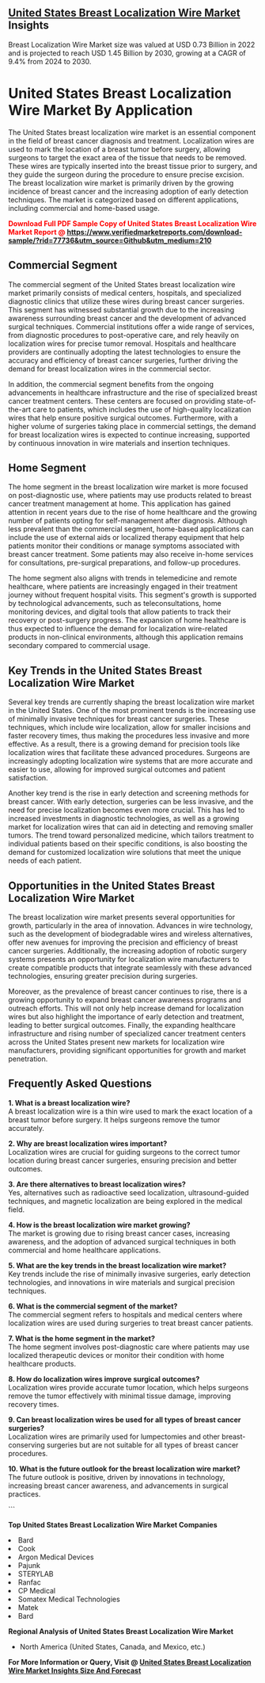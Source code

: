 <h2><a href="https://www.verifiedmarketreports.com/download-sample/?rid=77736&amp;utm_source=Github&amp;utm_medium=210" target="_blank">United States Breast Localization Wire Market</a> Insights</h2><p>Breast Localization Wire Market size was valued at USD 0.73 Billion in 2022 and is projected to reach USD 1.45 Billion by 2030, growing at a CAGR of 9.4% from 2024 to 2030.</p><p><h1>United States Breast Localization Wire Market By Application</h1><p>The United States breast localization wire market is an essential component in the field of breast cancer diagnosis and treatment. Localization wires are used to mark the location of a breast tumor before surgery, allowing surgeons to target the exact area of the tissue that needs to be removed. These wires are typically inserted into the breast tissue prior to surgery, and they guide the surgeon during the procedure to ensure precise excision. The breast localization wire market is primarily driven by the growing incidence of breast cancer and the increasing adoption of early detection techniques. The market is categorized based on different applications, including commercial and home-based usage. <b><p><span class=""><span style="color: #ff0000;"><strong>Download Full PDF Sample Copy of United States Breast Localization Wire Market Report</strong> @ </span><a href="https://www.verifiedmarketreports.com/download-sample/?rid=77736&amp;utm_source=Github&amp;utm_medium=210" target="_blank">https://www.verifiedmarketreports.com/download-sample/?rid=77736&amp;utm_source=Github&amp;utm_medium=210</a></span></p></b></p><h2>Commercial Segment</h2><p>The commercial segment of the United States breast localization wire market primarily consists of medical centers, hospitals, and specialized diagnostic clinics that utilize these wires during breast cancer surgeries. This segment has witnessed substantial growth due to the increasing awareness surrounding breast cancer and the development of advanced surgical techniques. Commercial institutions offer a wide range of services, from diagnostic procedures to post-operative care, and rely heavily on localization wires for precise tumor removal. Hospitals and healthcare providers are continually adopting the latest technologies to ensure the accuracy and efficiency of breast cancer surgeries, further driving the demand for breast localization wires in the commercial sector.</p><p>In addition, the commercial segment benefits from the ongoing advancements in healthcare infrastructure and the rise of specialized breast cancer treatment centers. These centers are focused on providing state-of-the-art care to patients, which includes the use of high-quality localization wires that help ensure positive surgical outcomes. Furthermore, with a higher volume of surgeries taking place in commercial settings, the demand for breast localization wires is expected to continue increasing, supported by continuous innovation in wire materials and insertion techniques.</p><h2>Home Segment</h2><p>The home segment in the breast localization wire market is more focused on post-diagnostic use, where patients may use products related to breast cancer treatment management at home. This application has gained attention in recent years due to the rise of home healthcare and the growing number of patients opting for self-management after diagnosis. Although less prevalent than the commercial segment, home-based applications can include the use of external aids or localized therapy equipment that help patients monitor their conditions or manage symptoms associated with breast cancer treatment. Some patients may also receive in-home services for consultations, pre-surgical preparations, and follow-up procedures.</p><p>The home segment also aligns with trends in telemedicine and remote healthcare, where patients are increasingly engaged in their treatment journey without frequent hospital visits. This segment's growth is supported by technological advancements, such as teleconsultations, home monitoring devices, and digital tools that allow patients to track their recovery or post-surgery progress. The expansion of home healthcare is thus expected to influence the demand for localization wire-related products in non-clinical environments, although this application remains secondary compared to commercial usage.</p><h2>Key Trends in the United States Breast Localization Wire Market</h2><p>Several key trends are currently shaping the breast localization wire market in the United States. One of the most prominent trends is the increasing use of minimally invasive techniques for breast cancer surgeries. These techniques, which include wire localization, allow for smaller incisions and faster recovery times, thus making the procedures less invasive and more effective. As a result, there is a growing demand for precision tools like localization wires that facilitate these advanced procedures. Surgeons are increasingly adopting localization wire systems that are more accurate and easier to use, allowing for improved surgical outcomes and patient satisfaction.</p><p>Another key trend is the rise in early detection and screening methods for breast cancer. With early detection, surgeries can be less invasive, and the need for precise localization becomes even more crucial. This has led to increased investments in diagnostic technologies, as well as a growing market for localization wires that can aid in detecting and removing smaller tumors. The trend toward personalized medicine, which tailors treatment to individual patients based on their specific conditions, is also boosting the demand for customized localization wire solutions that meet the unique needs of each patient.</p><h2>Opportunities in the United States Breast Localization Wire Market</h2><p>The breast localization wire market presents several opportunities for growth, particularly in the area of innovation. Advances in wire technology, such as the development of biodegradable wires and wireless alternatives, offer new avenues for improving the precision and efficiency of breast cancer surgeries. Additionally, the increasing adoption of robotic surgery systems presents an opportunity for localization wire manufacturers to create compatible products that integrate seamlessly with these advanced technologies, ensuring greater precision during surgeries.</p><p>Moreover, as the prevalence of breast cancer continues to rise, there is a growing opportunity to expand breast cancer awareness programs and outreach efforts. This will not only help increase demand for localization wires but also highlight the importance of early detection and treatment, leading to better surgical outcomes. Finally, the expanding healthcare infrastructure and rising number of specialized cancer treatment centers across the United States present new markets for localization wire manufacturers, providing significant opportunities for growth and market penetration.</p><h2>Frequently Asked Questions</h2><p><b>1. What is a breast localization wire?</b><br> A breast localization wire is a thin wire used to mark the exact location of a breast tumor before surgery. It helps surgeons remove the tumor accurately.</p><p><b>2. Why are breast localization wires important?</b><br> Localization wires are crucial for guiding surgeons to the correct tumor location during breast cancer surgeries, ensuring precision and better outcomes.</p><p><b>3. Are there alternatives to breast localization wires?</b><br> Yes, alternatives such as radioactive seed localization, ultrasound-guided techniques, and magnetic localization are being explored in the medical field.</p><p><b>4. How is the breast localization wire market growing?</b><br> The market is growing due to rising breast cancer cases, increasing awareness, and the adoption of advanced surgical techniques in both commercial and home healthcare applications.</p><p><b>5. What are the key trends in the breast localization wire market?</b><br> Key trends include the rise of minimally invasive surgeries, early detection technologies, and innovations in wire materials and surgical precision techniques.</p><p><b>6. What is the commercial segment of the market?</b><br> The commercial segment refers to hospitals and medical centers where localization wires are used during surgeries to treat breast cancer patients.</p><p><b>7. What is the home segment in the market?</b><br> The home segment involves post-diagnostic care where patients may use localized therapeutic devices or monitor their condition with home healthcare products.</p><p><b>8. How do localization wires improve surgical outcomes?</b><br> Localization wires provide accurate tumor location, which helps surgeons remove the tumor effectively with minimal tissue damage, improving recovery times.</p><p><b>9. Can breast localization wires be used for all types of breast cancer surgeries?</b><br> Localization wires are primarily used for lumpectomies and other breast-conserving surgeries but are not suitable for all types of breast cancer procedures.</p><p><b>10. What is the future outlook for the breast localization wire market?</b><br> The future outlook is positive, driven by innovations in technology, increasing breast cancer awareness, and advancements in surgical practices.</p>```</p><p><strong>Top United States Breast Localization Wire Market Companies</strong></p><div data-test-id=""><p><li>Bard</li><li> Cook</li><li> Argon Medical Devices</li><li> Pajunk</li><li> STERYLAB</li><li> Ranfac</li><li> CP Medical</li><li> Somatex Medical Technologies</li><li> Matek</li><li> Bard</li></p><div><strong>Regional Analysis of&nbsp;United States Breast Localization Wire Market</strong></div><ul><li dir="ltr"><p dir="ltr">North America&nbsp;(United States, Canada, and Mexico, etc.)</p></li></ul><p><strong>For More Information or Query, Visit @&nbsp;</strong><strong><a href="https://www.verifiedmarketreports.com/product/global-breast-localization-wire-market-growth-2019-2024/?utm_source=Github&amp;utm_medium=210" target="_blank">United States Breast Localization Wire Market Insights Size And Forecast</a></strong></p></div>
